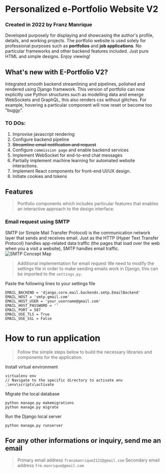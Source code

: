 # Personalized e-Portfolio Website V2

### Created in 2022 by Franz Manrique
Developed purposely for displaying and showcasing the author's profile, details, and working projects. The portfolio website is used solely for professional purposes such as **portfolios** and **job applications**. No particular frameworks and other backend features included. Just pure HTML and simple designs. Enjoy viewing! 

## What's new with E-Portfolio V2?
Integrated smooth backend streamlining and pipelines, polished and rendered using Django framework. This version of portfolio can now explicitly use Python structures such as modelling data and emerge WebSockets and GraphQL, this also renders css without glitches. For example, hovering a particular component will now reset or become too "buggy".

### TO DOs:
1. Improvise javascript rendering
2. Configure backend pipeline
3. ~~Streamline email notification and request~~
4. Configure `commission page` and enable backend services
5. Implement WebSocket for end-to-end chat messages
6. Partially implement machine learning for automated website interactions.
7. Implement React components for front-end UI/UX design.
8. Initiate cookies and tokens

## Features
> Portfolio components which includes particular features that enables an interactive approach to the design interface.
### Email request using SMTP
SMTP (or Simple Mail Transfer Protocol) is the communication network layer that sends and receives email. Just as the HTTP (Hyper Text Transfer Protocol) handles app-related data traffic (the pages that load over the web when you a visit a website), SMTP handles email traffic.
![SMTP Concept Map](https://global-uploads.webflow.com/5ebea55066f36f531dec5b32/64cc4a7945d018fd927a9d88_2.webp)

>Additional implementation for email request
We need to modify the settings file in order to make sending emails work in Django, this can be imported to the `settings.py`.

Paste the following lines to your settings file
```
EMAIL_BACKEND = 'django.core.mail.backends.smtp.EmailBackend'
EMAIL_HOST = 'smtp.gmail.com'
EMAIL_HOST_USER = 'your_username@gmail.com'
EMAIL_HOST_PASSWORD = ''
EMAIL_PORT = 587
EMAIL_USE_TLS = True
EMAIL_USE_SSL = False
```



# How to run application
> Follow the simple steps below to build the necessary libraries and components for the application.

Install virtual environment
```
virtualenv env
// Navigate to the specific directory to activate env
.\env\scripts\activate
```
Migrate the local database
```
python manage.py makemigrations
python manage.py migrate
```
Run the Django local server
```
python manage.py runserver
```




## For any other informations or inquiry, send me an email
>Primary email address
`franzmanrique2121@gmail.com`
>Secondary email address
`frm.manrique@gmail.com`